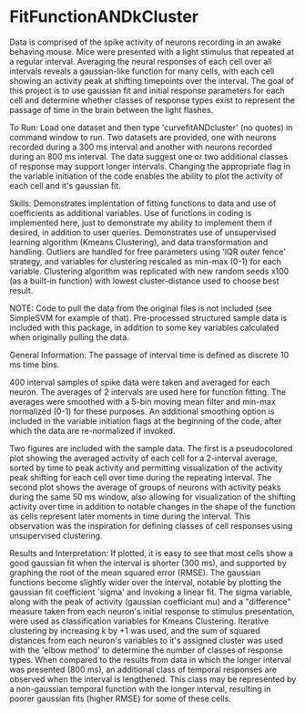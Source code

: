# FitFunctionANDkCluster
Data is comprised of the spike activity of neurons recording in an awake behaving mouse. Mice were presented with a light stimulus that repeated at a regular interval. Averaging the neural responses of each cell over all intervals reveals a gaussian-like function for many cells, with each cell showing an activity peak at shifting timepoints over the interval. The goal of this project is to use gaussian fit and initial response parameters for each cell and determine whether classes of response types exist to represent the passage of time in the brain between the light flashes. 

To Run:
Load one dataset and then type 'curvefitANDcluster' (no quotes) in command window to run.
Two datasets are provided, one with neurons recorded during a 300 ms interval and another with neurons recorded during an 800 ms interval. The data suggest one or two additional classes of response may support longer intervals.
Changing the appropriate flag in the variable initiation of the code enables the ability to plot the activity of each cell and it's gaussian fit.

Skills: 
Demonstrates implentation of fitting functions to data and use of coefficients as additional variables. Use of functions in coding is implemented here, just to demonstrate my ability to implement them if desired, in addition to user queries. Demonstrates use of unsupervised learning algorithm (Kmeans Clustering), and data transformation and handling. Outliers are handled for free parameters using 'IQR outer fence' strategy, and variables for clustering rescaled as min-max (0-1) for each variable. Clustering algorithm was replicated with new random seeds x100 (as a built-in function) with lowest cluster-distance used to choose best result.

NOTE: Code to pull the data from the original files is not included (see SimpleSVM for example of that). Pre-processed structured sample data is included with this package, in addition to some key variables calculated when originally pulling the data. 

General Information:
The passage of interval time is defined as discrete 10 ms time bins.

400 interval samples of spike data were taken and averaged for each neuron. The averages of 2 intervals are used here for function fitting. The averages were smoothed with a 5-bin moving mean filter and min-max normalized (0-1) for these purposes. An additional smoothing option is included in the variable initiation flags at the beginning of the code, after which the data are re-normalized if invoked.

Two figures are included with the sample data. The first is a pseudocolored plot showing the averaged activity of each cell for a 2-interval average, sorted by time to peak activity and permitting visualization of the activity peak shifting for each cell over time during the repeating interval. The second plot shows the average of groups of neurons with activity peaks during the same 50 ms window, also allowing for visualization of the shifting activity over time in addition to notable changes in the shape of the function as cells represent later moments in time during the interval. This observation was the inspiration for defining classes of cell responses using unsupervised clustering. 

Results and Interpretation:
If plotted, it is easy to see that most cells show a good gaussian fit when the interval is shorter (300 ms), and supported by graphing the root of the mean squared error (RMSE). The gaussian functions become slightly wider over the interval, notable by plotting the gaussian fit coefficient 'sigma' and invoking a linear fit. The sigma variable, along with the peak of activity (gaussian coefficiant mu) and a "difference" measure taken from each neuron's initial response to stimulus presentation, were used as classification variables for Kmeans Clustering. Iterative clustering by increasing k by +1 was used, and the sum of squared distances from each neuron's variables to it's assigned cluster was used with the 'elbow method' to determine the number of classes of response types. When compared to the results from data in which the longer interval was presented (800 ms), an additional class of temporal responses are observed when the interval is lengthened. This class may be represented by a non-gaussian temporal function with the longer interval, resulting in poorer gaussian fits (higher RMSE) for some of these cells.
 
 
 
 
